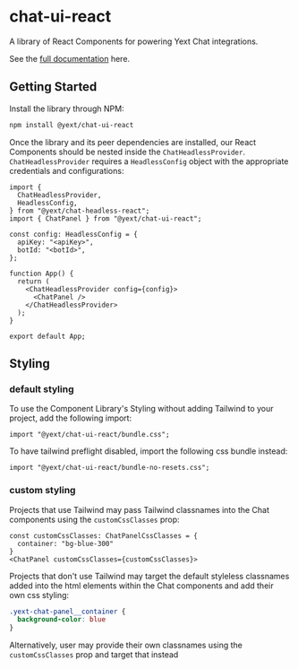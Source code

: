 # chat-ui-react

A library of React Components for powering Yext Chat integrations.

See the [full documentation](./docs/chat-ui-react.md) here.

## Getting Started

Install the library through NPM:

```bash
npm install @yext/chat-ui-react
```

Once the library and its peer dependencies are installed, our React Components should be nested inside the `ChatHeadlessProvider`. `ChatHeadlessProvider` requires a `HeadlessConfig` object with the appropriate credentials and configurations:

```tsx
import {
  ChatHeadlessProvider,
  HeadlessConfig,
} from "@yext/chat-headless-react";
import { ChatPanel } from "@yext/chat-ui-react";

const config: HeadlessConfig = {
  apiKey: "<apiKey>",
  botId: "<botId>",
};

function App() {
  return (
    <ChatHeadlessProvider config={config}>
      <ChatPanel />
    </ChatHeadlessProvider>
  );
}

export default App;
```

## Styling


### default styling

To use the Component Library's Styling without adding Tailwind to your project, add the following import:

```tsx
import "@yext/chat-ui-react/bundle.css";
```

To have tailwind preflight disabled, import the following css bundle instead:

```tsx
import "@yext/chat-ui-react/bundle-no-resets.css";
```

### custom styling

Projects that use Tailwind may pass Tailwind classnames into the Chat components using the `customCssClasses` prop:
```tsx
const customCssClasses: ChatPanelCssClasses = {
  container: "bg-blue-300"
}
<ChatPanel customCssClasses={customCssClasses}>
```

Projects that don't use Tailwind may target the default styleless classnames added into the html elements within the Chat components and add their own css styling:

```css
.yext-chat-panel__container {
  background-color: blue
}
```

Alternatively, user may provide their own classnames using the `customCssClasses` prop and target that instead